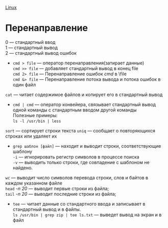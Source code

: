 [Linux](./Linux.md)

# Перенаправление

0 — стандартный ввод  
1 — стандартный вывод  
2 — стандартный вывод ошибок

- `cmd > file` — оператор перенаправления(затирает данные)  
  `cmd >> file` — добавляет стандартный вывод в конец file  
  `cmd 2> file` — Перенаправление ошибок _cmd_ в \file  
  `cmd &> file` — Перенаправление потока вывода и потока ошибок в один файл

`cat` — читает содержимое файлов и копирует его в стандартный вывод

- `cmd | cmd` — оператор конвейера, связывает стандартный вывод одной команды с стандартным вводом другой команды  
  Полезные примеры:  
  `ls -l /usr/bin | less`

`sort` — сортирует строки текста
`uniq` — сообщает о повторяющихся строках или удаляет их

- `grep шаблон [файл]` — находит и выводит строки, соответствующие шаблону  
  `-i` — игнорировать регистр символов в процессе поиска  
  `-v` — выводить только строки, где совпадение с шаблоном не найдено.

`wc` — выводит число символов перевода строки, слов и байтов в каждом указанном файле  
`head` _-n 20_ — выводит первые строки из файла;  
`tail` _-n 20_ — выводит последние строки из файла;

- `tee` — читает данные со стандартного ввода и записывает в стандартный вывод и в файлы.  
  `ls /usr/bin | grep zip | tee ls.txt` — выведет вывод на экран и в файл
